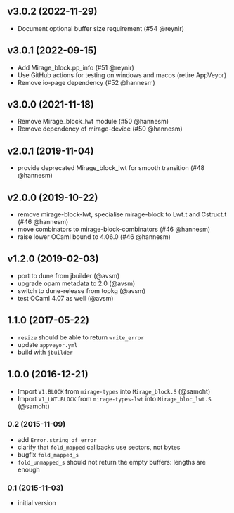 ## v3.0.2 (2022-11-29)

* Document optional buffer size requirement (#54 @reynir)

## v3.0.1 (2022-09-15)

* Add Mirage_block.pp_info (#51 @reynir)
* Use GitHub actions for testing on windows and macos (retire AppVeyor)
* Remove io-page dependency (#52 @hannesm)

## v3.0.0 (2021-11-18)

* Remove Mirage_block_lwt module (#50 @hannesm)
* Remove dependency of mirage-device (#50 @hannesm)

## v2.0.1 (2019-11-04)

* provide deprecated Mirage_block_lwt for smooth transition (#48 @hannesm)

## v2.0.0 (2019-10-22)

- remove mirage-block-lwt, specialise mirage-block to Lwt.t and Cstruct.t (#46 @hannesm)
- move combinators to mirage-block-combinators (#46 @hannesm)
- raise lower OCaml bound to 4.06.0 (#46 @hannesm)

## v1.2.0 (2019-02-03)
- port to dune from jbuilder (@avsm)
- upgrade opam metadata to 2.0 (@avsm)
- switch to dune-release from topkg (@avsm)
- test OCaml 4.07 as well (@avsm)

## 1.1.0 (2017-05-22)

- `resize` should be able to return `write_error`
- update `appveyor.yml`
- build with `jbuilder`

## 1.0.0 (2016-12-21)

- Import `V1.BLOCK` from `mirage-types` into `Mirage_block.S` (@samoht)
- Import `V1_LWT.BLOCK` from `mirage-types-lwt` into `Mirage_bloc_lwt.S` (@samoht)

### 0.2 (2015-11-09)

- add `Error.string_of_error`
- clarify that `fold_mapped` callbacks use sectors, not bytes
- bugfix `fold_mapped_s`
- `fold_unmapped_s` should not return the empty buffers: lengths are enough

### 0.1 (2015-11-03)

- initial version
